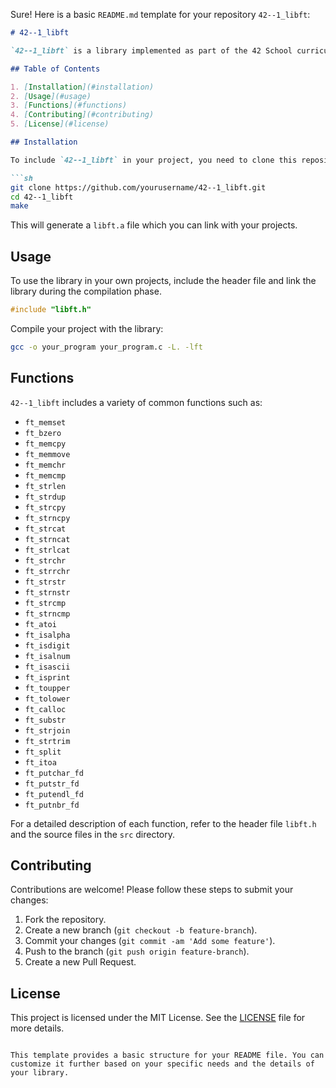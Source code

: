 Sure! Here is a basic `README.md` template for your repository `42--1_libft`:

```markdown
# 42--1_libft

`42--1_libft` is a library implemented as part of the 42 School curriculum. It provides a set of common C functions that are frequently used in various programming projects. This library serves as a foundation for future projects, allowing students to focus on more complex tasks without having to reimplement these utility functions.

## Table of Contents

1. [Installation](#installation)
2. [Usage](#usage)
3. [Functions](#functions)
4. [Contributing](#contributing)
5. [License](#license)

## Installation

To include `42--1_libft` in your project, you need to clone this repository and compile the library.

```sh
git clone https://github.com/yourusername/42--1_libft.git
cd 42--1_libft
make
```

This will generate a `libft.a` file which you can link with your projects.

## Usage

To use the library in your own projects, include the header file and link the library during the compilation phase.

```c
#include "libft.h"
```

Compile your project with the library:

```sh
gcc -o your_program your_program.c -L. -lft
```

## Functions

`42--1_libft` includes a variety of common functions such as:

- `ft_memset`
- `ft_bzero`
- `ft_memcpy`
- `ft_memmove`
- `ft_memchr`
- `ft_memcmp`
- `ft_strlen`
- `ft_strdup`
- `ft_strcpy`
- `ft_strncpy`
- `ft_strcat`
- `ft_strncat`
- `ft_strlcat`
- `ft_strchr`
- `ft_strrchr`
- `ft_strstr`
- `ft_strnstr`
- `ft_strcmp`
- `ft_strncmp`
- `ft_atoi`
- `ft_isalpha`
- `ft_isdigit`
- `ft_isalnum`
- `ft_isascii`
- `ft_isprint`
- `ft_toupper`
- `ft_tolower`
- `ft_calloc`
- `ft_substr`
- `ft_strjoin`
- `ft_strtrim`
- `ft_split`
- `ft_itoa`
- `ft_putchar_fd`
- `ft_putstr_fd`
- `ft_putendl_fd`
- `ft_putnbr_fd`

For a detailed description of each function, refer to the header file `libft.h` and the source files in the `src` directory.

## Contributing

Contributions are welcome! Please follow these steps to submit your changes:

1. Fork the repository.
2. Create a new branch (`git checkout -b feature-branch`).
3. Commit your changes (`git commit -am 'Add some feature'`).
4. Push to the branch (`git push origin feature-branch`).
5. Create a new Pull Request.

## License

This project is licensed under the MIT License. See the [LICENSE](LICENSE) file for more details.
```

This template provides a basic structure for your README file. You can customize it further based on your specific needs and the details of your library.
